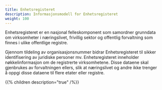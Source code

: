 ```yaml
---
title: Enhetsregisteret
description: Informasjonsmodell for Enhetsregisteret
weight: 100
---
```


Enhetsregisteret er en nasjonal felleskomponent som samordner grunndata om virksomheter i næringslivet, frivillig sektor og offentlig forvaltning som finnes i ulike offentlige registre.

Gjennom tildeling av organisasjonsnummer bidrar Enhetsregisteret til sikker identifisering av juridiske personer mv. Enhetsregisteret inneholder nøkkelinformasjon om de registrerte virksomhetene. Disse dataene skal gjenbrukes av forvaltningen ellers, slik at næringslivet og andre ikke trenger å oppgi disse dataene til flere etater eller registre.

{{% children description="true" /%}}
